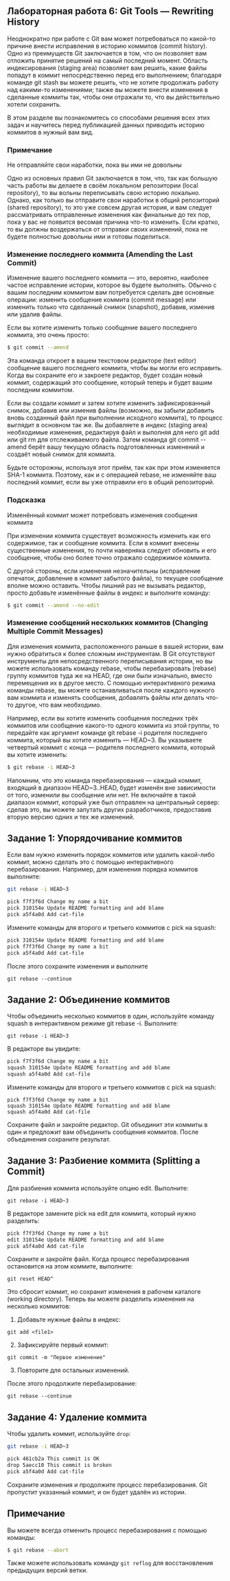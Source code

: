 
## Лабораторная работа 6: Git Tools — Rewriting History

Неоднократно при работе с Git вам может потребоваться по какой-то причине внести исправления в историю коммитов (commit history). Одно из преимуществ Git заключается в том, что он позволяет вам отложить принятие решений на самый последний момент. Область индексирования (staging area) позволяет вам решить, какие файлы попадут в коммит непосредственно перед его выполнением; благодаря команде git stash вы можете решить, что не хотите продолжать работу над какими-то изменениями; также вы можете внести изменения в сделанные коммиты так, чтобы они отражали то, что вы действительно хотели сохранить.

В этом разделе вы познакомитесь со способами решения всех этих задач и научитесь перед публикацией данных приводить историю коммитов в нужный вам вид.

### Примечание
Не отправляйте свои наработки, пока вы ими не довольны

Одно из основных правил Git заключается в том, что, так как большую часть работы вы делаете в своём локальном репозитории (local repository), то вы вольны переписывать свою историю локально. Однако, как только вы отправите свои наработки в общий репозиторий (shared repository), то это уже совсем другая история, и вам следует рассматривать отправленные изменения как финальные до тех пор, пока у вас не появится весомая причина что-то изменить. Если кратко, то вы должны воздержаться от отправки своих изменений, пока не будете полностью довольны ими и готовы поделиться.

### Изменение последнего коммита (Amending the Last Commit)

Изменение вашего последнего коммита — это, вероятно, наиболее частое исправление истории, которое вы будете выполнять. Обычно с вашим последним коммитом вам потребуется сделать две основные операции: изменить сообщение коммита (commit message) или изменить только что сделанный снимок (snapshot), добавив, изменив или удалив файлы.

Если вы хотите изменить только сообщение вашего последнего коммита, это очень просто:

```bash
$ git commit --amend
```

Эта команда откроет в вашем текстовом редакторе (text editor) сообщение вашего последнего коммита, чтобы вы могли его исправить. Когда вы сохраните его и закроете редактор, будет создан новый коммит, содержащий это сообщение, который теперь и будет вашим последним коммитом.

Если вы создали коммит и затем хотите изменить зафиксированный снимок, добавив или изменив файлы (возможно, вы забыли добавить вновь созданный файл при выполнении исходного коммита), то процесс выглядит в основном так же. Вы добавляете в индекс (staging area) необходимые изменения, редактируя файл и выполняя для него git add или git rm для отслеживаемого файла. Затем команда git commit --amend берёт вашу текущую область подготовленных изменений и создаёт новый снимок для коммита.

Будьте осторожны, используя этот приём, так как при этом изменяется SHA-1 коммита. Поэтому, как и с операцией rebase, не изменяйте ваш последний коммит, если вы уже отправили его в общий репозиторий.

### Подсказка
Изменённый коммит может потребовать изменения сообщения коммита

При изменении коммита существует возможность изменить как его содержимое, так и сообщение коммита. Если в коммит внесены существенные изменения, то почти наверняка следует обновить и его сообщение, чтобы оно более точно отражало содержимое коммита.

С другой стороны, если изменения незначительны (исправление опечаток, добавление в коммит забытого файла), то текущее сообщение вполне можно оставить. Чтобы лишний раз не вызывать редактор, просто добавьте изменённые файлы в индекс и выполните команду:

```bash
$ git commit --amend --no-edit
```

### Изменение сообщений нескольких коммитов (Changing Multiple Commit Messages)

Для изменения коммита, расположенного раньше в вашей истории, вам нужно обратиться к более сложным инструментам. В Git отсутствуют инструменты для непосредственного переписывания истории, но вы можете использовать команду rebase, чтобы перебазировать (rebase) группу коммитов туда же на HEAD, где они были изначально, вместо перемещения их в другое место. С помощью интерактивного режима команды rebase, вы можете останавливаться после каждого нужного вам коммита и изменять сообщения, добавлять файлы или делать что-то другое, что вам необходимо.

Например, если вы хотите изменить сообщения последних трёх коммитов или сообщение какого-то одного коммита из этой группы, то передайте как аргумент команде git rebase -i родителя последнего коммита, который вы хотите изменить — HEAD~3. Вы указываете четвертый коммит с конца — родителя последнего коммита, который вы хотите изменить:

```bash
$ git rebase -i HEAD~3
```

Напомним, что это команда перебазирования — каждый коммит, входящий в диапазон HEAD~3..HEAD, будет изменён вне зависимости от того, изменили вы сообщение или нет. Не включайте в такой диапазон коммит, который уже был отправлен на центральный сервер: сделав это, вы можете запутать других разработчиков, предоставив вторую версию одних и тех же изменений.

## Задание 1: Упорядочивание коммитов

Если вам нужно изменить порядок коммитов или удалить какой-либо коммит, можно сделать это с помощью интерактивного перебазирования. Например, для изменения порядка коммитов выполните:

```bash
git rebase -i HEAD~3
```

```bash
pick f7f3f6d Change my name a bit
pick 310154e Update README formatting and add blame
pick a5f4a0d Add cat-file
```

Измените команды для второго и третьего коммитов с pick на squash:

```bash
pick 310154e Update README formatting and add blame
pick f7f3f6d Change my name a bit
pick a5f4a0d Add cat-file
```

После этого сохраните изменения и выполните 

```
git rebase --continue
```

## Задание 2: Объединение коммитов

Чтобы объединить несколько коммитов в один, используйте команду squash в интерактивном режиме git rebase -i. Выполните:

```
git rebase -i HEAD~3
```

В редакторе вы увидите:

```bash
pick f7f3f6d Change my name a bit
squash 310154e Update README formatting and add blame
squash a5f4a0d Add cat-file
```

Измените команды для второго и третьего коммитов с pick на squash:

```
pick f7f3f6d Change my name a bit
squash 310154e Update README formatting and add blame
squash a5f4a0d Add cat-file
```

Сохраните файл и закройте редактор. Git объединит эти коммиты в один и предложит вам объединить сообщения коммитов. После объединения сохраните результат.

## Задание 3: Разбиение коммита (Splitting a Commit)

Для разбиения коммита используйте опцию edit. Выполните:

```
git rebase -i HEAD~3
```

В редакторе замените pick на edit для коммита, который нужно разделить:

```bash
pick f7f3f6d Change my name a bit
edit 310154e Update README formatting and add blame
pick a5f4a0d Add cat-file
```

Сохраните и закройте файл. Когда процесс перебазирования остановится на этом коммите, выполните:

```
git reset HEAD^
```

Это сбросит коммит, но сохранит изменения в рабочем каталоге (working directory). Теперь вы можете разделить изменения на несколько коммитов:
1. Добавьте нужные файлы в индекс:

```
git add <file1>
```
2. Зафиксируйте первый коммит:

```
git commit -m "Первое изменение"
```

3. Повторите для остальных изменений.

После этого продолжите перебазирование:

```
git rebase --continue
```

## Задание 4: Удаление коммита

Чтобы удалить коммит, используйте `drop`:

```bash
git rebase -i HEAD~3
```

```bash
pick 461cb2a This commit is OK
drop 5aecc10 This commit is broken
pick a5f4a0d Add cat-file
```

Сохраните изменения и продолжите процесс перебазирования. Git пропустит указанный коммит, и он будет удалён из истории.

## Примечание

Вы можете всегда отменить процесс перебазирования с помощью команды:
```bash
$ git rebase --abort
```
Также можете использовать команду `git reflog` для восстановления предыдущих версий ветки.
